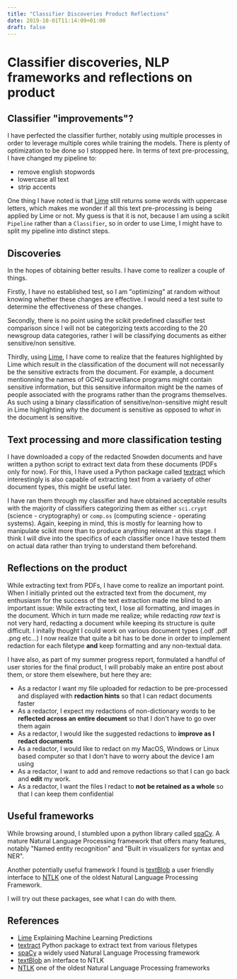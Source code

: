 ```yaml
---
title: "Classifier Discoveries Product Reflections"
date: 2019-10-01T11:14:09+01:00
draft: false
---
```


# Classifier discoveries, NLP frameworks and reflections on product

## Classifier "improvements"?

I have perfected the classifier further, notably using multiple processes in order to leverage multiple cores while training the models. There is plenty of optimization to be done so I stoppped here. In terms of text pre-processing, I have changed my pipeline to:

- remove english stopwords
- lowercase all text
- strip accents

One thing I have noted is that [Lime](https://github.com/marcotcr/lime) still returns some words with uppercase letters, which makes me wonder if all this text pre-processing is being applied by Lime or not. My guess is that it is not, because I am using a scikit `Pipeline` rather than a `Classifier`, so in order to use Lime, I might have to split my pipeline into distinct steps.

## Discoveries

In the hopes of obtaining better results. I have come to realizer a couple of things.

Firstly, I have no established test, so I am "optimizing" at random without knowing whether these changes are effective. I would need a test suite to determine the effectiveness of these changes.

Secondly, there is no point using the scikit predefined classifier test comparison since I will not be categorizing texts according to the 20 newsgroup data categories, rather I will be classifying documents as either sensitive/non sensitive.

Thirdly, using [Lime](https://github.com/marcotcr/lime), I have come to realize that the features highlighted by Lime which result in the classification of the document will not necessarily be the sensitive extracts from the document. For example, a document mentionning the names of GCHQ surveillance programs might contain sensitive information, but this sensitive informaiton might be the names of people associated with the programs rather than the programs themselves. As such using a binary classification of sensitive/non-sensitive might result in Lime highlighting _why_ the document is sensitive as opposed to _what_ in the document is sensitive.

## Text processing and more classification testing

I have downloaded a copy of the redacted Snowden documents and have written a python script to extract text data from these documents (PDFs only for now). For this, I have used a Python package called [textract](https://github.com/deanmalmgren/textract) which interestingly is also capable of extracting text from a variaety of other document types, this might be useful later.

I have ran them through my classifier and have obtained acceptable results with the majority of classifiers categorizing them as either `sci.crypt` (science - cryptography) or `comp.os` (computing science - operating systems). Again, keeping in mind, this is mostly for learning how to manipulate scikit more than to produce anything relevant at this stage. I think I will dive into the specifics of each classifier once I have tested them on actual data rather than trying to understand them beforehand.

## Reflections on the product

While extracting text from PDFs, I have come to realize an important point. When I initially printed out the extracted text from the document, my enthusiasm for the success of the text extraction made me blind to an important issue: While extracting text, I lose all formatting, and images in the document. Which in turn made me realize; while redacting _raw text_ is not very hard, redacting a document while keeping its structure is quite difficult. I initally thought I could work on various document types (.odf .pdf .png etc...) I now realize that quite a bit has to be done in order to implement redaction for each filetype **and** keep formatting and any non-textual data.

I have also, as part of my summer progress report, formulated a handful of user stories for the final product, I will probably make an entire post about them, or store them elsewhere, but here they are:

- As a redactor I want my file uploaded for redaction to be pre-processed and displayed with **redaction hints** so that I can redact documents faster
- As a redactor, I expect my redactions of non-dictionary words to be **reflected across an entire document** so that I don't have to go over them again
- As a redactor, I would like the suggested redactions to **improve as I redact documents**
- As a redactor, I would like to redact on my MacOS, Windows or Linux based computer so that I don't have to worry about the device I am using
- As a redactor, I want to add and remove redactions so that I can go back and **edit** my work.
- As a redactor, I want the files I redact to **not be retained as a whole** so that I can keep them confidential

## Useful frameworks

While browsing around, I stumbled upon a python library called [spaCy](https://github.com/explosion/spaCy). A mature Natural Language Processing framework that offers many features, notably "Named entity recognition" and "Built in visualizers for syntax and NER".

Another potentially useful framework I found is [textBlob](https://textblob.readthedocs.io/en/dev/) a user friendly interface to [NTLK](https://www.nltk.org/) one of the oldest Natural Language Processing Framework.

I will try out these packages, see what I can do with them.

## References

- [Lime](https://github.com/marcotcr/lime) Explaining Machine Learning Predictions
- [textract](https://github.com/deanmalmgren/textract) Python package to extract text from various filetypes
- [spaCy](https://github.com/explosion/spaCy) a widely used Natural Language Processing framework
- [textBlob](https://textblob.readthedocs.io/en/dev/) an interface to NTLK
- [NTLK](https://www.nltk.org/) one of the oldest Natural Language Processing frameworks
